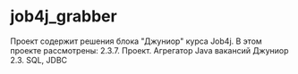 # job4j_grabber
Проект содержит решения блока "Джуниор" курса Job4j.
В этом проекте рассмотрены:
2.3.7. Проект. Агрегатор Java вакансий
Джуниор 2.3. SQL, JDBC